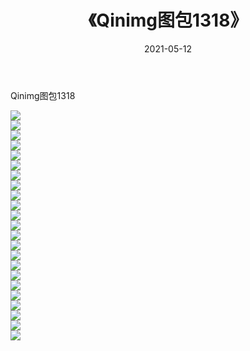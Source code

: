 ﻿---
layout: post
title:  《Qinimg图包1318》
date:   2021-05-12
img: http://imgx.orgx.ga/Qinimg图包/Qinimg图包1318/000.jpg
categories: [美女, 清纯, 唯美]
---

Qinimg图包1318

 ![](http://imgx.orgx.ga/Qinimg图包/Qinimg图包1318/001.jpg) <br>![](http://imgx.orgx.ga/Qinimg图包/Qinimg图包1318/002.jpg) <br>![](http://imgx.orgx.ga/Qinimg图包/Qinimg图包1318/003.jpg) <br>![](http://imgx.orgx.ga/Qinimg图包/Qinimg图包1318/004.jpg) <br>![](http://imgx.orgx.ga/Qinimg图包/Qinimg图包1318/005.jpg) <br>![](http://imgx.orgx.ga/Qinimg图包/Qinimg图包1318/006.jpg) <br>![](http://imgx.orgx.ga/Qinimg图包/Qinimg图包1318/007.jpg) <br>![](http://imgx.orgx.ga/Qinimg图包/Qinimg图包1318/008.jpg) <br>![](http://imgx.orgx.ga/Qinimg图包/Qinimg图包1318/009.jpg) <br>![](http://imgx.orgx.ga/Qinimg图包/Qinimg图包1318/010.jpg) <br>![](http://imgx.orgx.ga/Qinimg图包/Qinimg图包1318/011.jpg) <br>![](http://imgx.orgx.ga/Qinimg图包/Qinimg图包1318/012.jpg) <br>![](http://imgx.orgx.ga/Qinimg图包/Qinimg图包1318/013.jpg) <br>![](http://imgx.orgx.ga/Qinimg图包/Qinimg图包1318/014.jpg) <br>![](http://imgx.orgx.ga/Qinimg图包/Qinimg图包1318/015.jpg) <br>![](http://imgx.orgx.ga/Qinimg图包/Qinimg图包1318/016.jpg) <br>![](http://imgx.orgx.ga/Qinimg图包/Qinimg图包1318/017.jpg) <br>![](http://imgx.orgx.ga/Qinimg图包/Qinimg图包1318/018.jpg) <br>![](http://imgx.orgx.ga/Qinimg图包/Qinimg图包1318/019.jpg) <br>![](http://imgx.orgx.ga/Qinimg图包/Qinimg图包1318/020.jpg) <br>![](http://imgx.orgx.ga/Qinimg图包/Qinimg图包1318/021.jpg) <br>![](http://imgx.orgx.ga/Qinimg图包/Qinimg图包1318/022.jpg) <br>![](http://imgx.orgx.ga/Qinimg图包/Qinimg图包1318/023.jpg) <br>